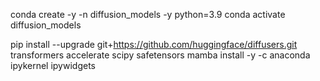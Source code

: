 conda create -y -n diffusion_models -y python=3.9
conda activate diffusion_models

pip install --upgrade git+https://github.com/huggingface/diffusers.git transformers accelerate scipy safetensors
mamba install -y -c anaconda ipykernel ipywidgets
